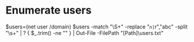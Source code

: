 # Enumerate users

$users=(net user /domain)
$users -match "\S+" -replace "`n|`r","abc" -split "\s+" | ? { $_.trim() -ne "" } | Out-File -FilePath "[Path]\users.txt"


